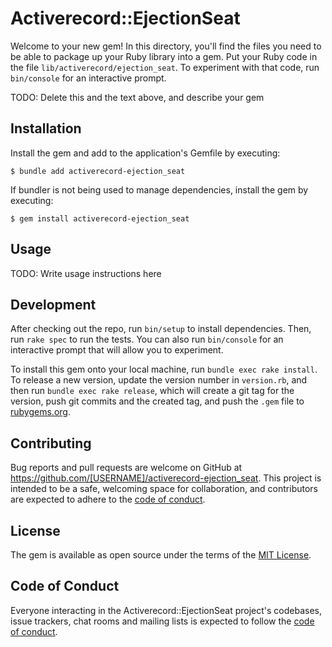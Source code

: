 # Activerecord::EjectionSeat

Welcome to your new gem! In this directory, you'll find the files you need to be able to package up your Ruby library into a gem. Put your Ruby code in the file `lib/activerecord/ejection_seat`. To experiment with that code, run `bin/console` for an interactive prompt.

TODO: Delete this and the text above, and describe your gem

## Installation

Install the gem and add to the application's Gemfile by executing:

    $ bundle add activerecord-ejection_seat

If bundler is not being used to manage dependencies, install the gem by executing:

    $ gem install activerecord-ejection_seat

## Usage

TODO: Write usage instructions here

## Development

After checking out the repo, run `bin/setup` to install dependencies. Then, run `rake spec` to run the tests. You can also run `bin/console` for an interactive prompt that will allow you to experiment.

To install this gem onto your local machine, run `bundle exec rake install`. To release a new version, update the version number in `version.rb`, and then run `bundle exec rake release`, which will create a git tag for the version, push git commits and the created tag, and push the `.gem` file to [rubygems.org](https://rubygems.org).

## Contributing

Bug reports and pull requests are welcome on GitHub at https://github.com/[USERNAME]/activerecord-ejection_seat. This project is intended to be a safe, welcoming space for collaboration, and contributors are expected to adhere to the [code of conduct](https://github.com/[USERNAME]/activerecord-ejection_seat/blob/master/CODE_OF_CONDUCT.md).

## License

The gem is available as open source under the terms of the [MIT License](https://opensource.org/licenses/MIT).

## Code of Conduct

Everyone interacting in the Activerecord::EjectionSeat project's codebases, issue trackers, chat rooms and mailing lists is expected to follow the [code of conduct](https://github.com/[USERNAME]/activerecord-ejection_seat/blob/master/CODE_OF_CONDUCT.md).
